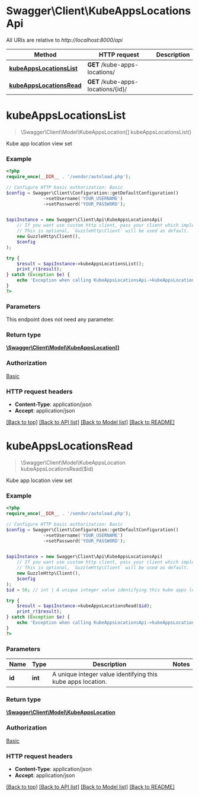 # Swagger\Client\KubeAppsLocationsApi

All URIs are relative to *http://localhost:8000/api*

Method | HTTP request | Description
------------- | ------------- | -------------
[**kubeAppsLocationsList**](KubeAppsLocationsApi.md#kubeAppsLocationsList) | **GET** /kube-apps-locations/ | 
[**kubeAppsLocationsRead**](KubeAppsLocationsApi.md#kubeAppsLocationsRead) | **GET** /kube-apps-locations/{id}/ | 


# **kubeAppsLocationsList**
> \Swagger\Client\Model\KubeAppsLocation[] kubeAppsLocationsList()



Kube app location view set

### Example
```php
<?php
require_once(__DIR__ . '/vendor/autoload.php');

// Configure HTTP basic authorization: Basic
$config = Swagger\Client\Configuration::getDefaultConfiguration()
              ->setUsername('YOUR_USERNAME')
              ->setPassword('YOUR_PASSWORD');


$apiInstance = new Swagger\Client\Api\KubeAppsLocationsApi(
    // If you want use custom http client, pass your client which implements `GuzzleHttp\ClientInterface`.
    // This is optional, `GuzzleHttp\Client` will be used as default.
    new GuzzleHttp\Client(),
    $config
);

try {
    $result = $apiInstance->kubeAppsLocationsList();
    print_r($result);
} catch (Exception $e) {
    echo 'Exception when calling KubeAppsLocationsApi->kubeAppsLocationsList: ', $e->getMessage(), PHP_EOL;
}
?>
```

### Parameters
This endpoint does not need any parameter.

### Return type

[**\Swagger\Client\Model\KubeAppsLocation[]**](../Model/KubeAppsLocation.md)

### Authorization

[Basic](../../README.md#Basic)

### HTTP request headers

 - **Content-Type**: application/json
 - **Accept**: application/json

[[Back to top]](#) [[Back to API list]](../../README.md#documentation-for-api-endpoints) [[Back to Model list]](../../README.md#documentation-for-models) [[Back to README]](../../README.md)

# **kubeAppsLocationsRead**
> \Swagger\Client\Model\KubeAppsLocation kubeAppsLocationsRead($id)



Kube app location view set

### Example
```php
<?php
require_once(__DIR__ . '/vendor/autoload.php');

// Configure HTTP basic authorization: Basic
$config = Swagger\Client\Configuration::getDefaultConfiguration()
              ->setUsername('YOUR_USERNAME')
              ->setPassword('YOUR_PASSWORD');


$apiInstance = new Swagger\Client\Api\KubeAppsLocationsApi(
    // If you want use custom http client, pass your client which implements `GuzzleHttp\ClientInterface`.
    // This is optional, `GuzzleHttp\Client` will be used as default.
    new GuzzleHttp\Client(),
    $config
);
$id = 56; // int | A unique integer value identifying this kube apps location.

try {
    $result = $apiInstance->kubeAppsLocationsRead($id);
    print_r($result);
} catch (Exception $e) {
    echo 'Exception when calling KubeAppsLocationsApi->kubeAppsLocationsRead: ', $e->getMessage(), PHP_EOL;
}
?>
```

### Parameters

Name | Type | Description  | Notes
------------- | ------------- | ------------- | -------------
 **id** | **int**| A unique integer value identifying this kube apps location. |

### Return type

[**\Swagger\Client\Model\KubeAppsLocation**](../Model/KubeAppsLocation.md)

### Authorization

[Basic](../../README.md#Basic)

### HTTP request headers

 - **Content-Type**: application/json
 - **Accept**: application/json

[[Back to top]](#) [[Back to API list]](../../README.md#documentation-for-api-endpoints) [[Back to Model list]](../../README.md#documentation-for-models) [[Back to README]](../../README.md)

